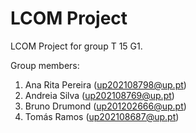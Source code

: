 # LCOM Project

LCOM Project for group T 15 G1.

Group members:

1. Ana Rita Pereira (up202108798@up.pt)
2. Andreia Silva (up202108769@up.pt)
3. Bruno Drumond (up201202666@up.pt)
4. Tomás Ramos (up202108687@up.pt)
